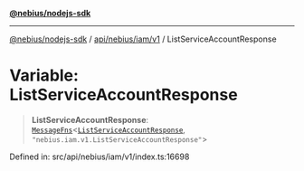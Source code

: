 [**@nebius/nodejs-sdk**](../../../../../README.md)

---

[@nebius/nodejs-sdk](../../../../../README.md) / [api/nebius/iam/v1](../README.md) / ListServiceAccountResponse

# Variable: ListServiceAccountResponse

> **ListServiceAccountResponse**: [`MessageFns`](../../../../../runtime/protos/core/interfaces/MessageFns.md)\<[`ListServiceAccountResponse`](../interfaces/ListServiceAccountResponse.md), `"nebius.iam.v1.ListServiceAccountResponse"`\>

Defined in: src/api/nebius/iam/v1/index.ts:16698
